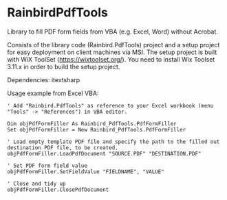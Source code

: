 # RainbirdPdfTools
Library to fill PDF form fields from VBA (e.g. Excel, Word) without Acrobat.

Consists of the library code (Rainbird.PdfTools) project and a setup project for easy deployment on client machines via MSI.
The setup project is built with WiX ToolSet (https://wixtoolset.org/). You need to install Wix Toolset 3.11.x in order to build the setup project.

Dependencies: itextsharp

Usage example from Excel VBA:
```
' Add "Rainbird.PdfTools" as reference to your Excel workbook (menu "Tools" -> "References") in VBA editor.

Dim objPdfFormFiller As Rainbird_PdfTools.PdfFormFiller
Set objPdfFormFiller = New Rainbird_PdfTools.PdfFormFiller

' Load empty template PDF file and specify the path to the filled out destination PDF file, to be created. 
objPdfFormFiller.LoadPdfDocument "SOURCE.PDF" "DESTINATION.PDF"

' Set PDF form field value
objPdfFormFiller.SetFieldValue "FIELDNAME", "VALUE"

' Close and tidy up
objPdfFormFiller.ClosePdfDocument
```
